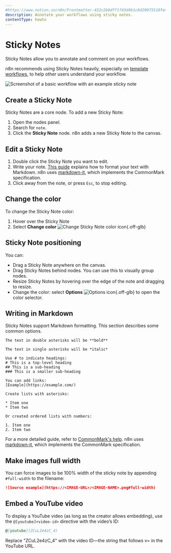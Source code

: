 ```yaml
---
#https://www.notion.so/n8n/Frontmatter-432c2b8dff1f43d4b1c8d20075510fe4
description: Annotate your workflows using sticky notes.
contentType: howto
---
```


# Sticky Notes

Sticky Notes allow you to annotate and comment on your workflows.

n8n recommends using Sticky Notes heavily, especially on [template workflows](/glossary.md#template-n8n), to help other users understand your workflow.

![Screenshot of a basic workflow with an example sticky note](/_images/workflows/components/stickies/example-sticky-note.png)

## Create a Sticky Note

Sticky Notes are a core node. To add a new Sticky Note:

1. Open the nodes panel.
2. Search for `note`.
3. Click the **Sticky Note** node. n8n adds a new Sticky Note to the canvas.

## Edit a Sticky Note

1. Double click the Sticky Note you want to edit.
2. Write your note. [This guide](https://commonmark.org/help/) explains how to format your text with Markdown. n8n uses [markdown-it](https://github.com/markdown-it/markdown-it), which implements the CommonMark specification. 
3. Click away from the note, or press `Esc`, to stop editing.

## Change the color

To change the Sticky Note color:

1. Hover over the Sticky Note
1. Select **Change color** <span class="inline-image">![Change Sticky Note color icon](/_images/common-icons/change-color.png){.off-glb}</span>

## Sticky Note positioning

You can:

* Drag a Sticky Note anywhere on the canvas.
* Drag Sticky Notes behind nodes. You can use this to visually group nodes.
* Resize Sticky Notes by hovering over the edge of the note and dragging to resize.
* Change the color: select **Options** <span class="inline-image">![Options icon](/_images/common-icons/three-dot-options-menu.png){.off-glb}</span> to open the color selector.

## Writing in Markdown

Sticky Notes support Markdown formatting. This section describes some common options.

```
The text in double asterisks will be **bold**

The text in single asterisks will be *italic*

Use # to indicate headings:
# This is a top-level heading
## This is a sub-heading
### This is a smaller sub-heading

You can add links:
[Example](https://example.com/)

Create lists with asterisks:

* Item one
* Item two

Or created ordered lists with numbers:

1. Item one
2. Item two
```

For a more detailed guide, refer to [CommonMark's help](https://commonmark.org/help/). n8n uses [markdown-it](https://github.com/markdown-it/markdown-it), which implements the CommonMark specification.

## Make images full width

You can force images to be 100% width of the sticky note by appending `#full-width` to the filename:

```markdown
![Source example](https://<IMAGE-URL>/<IMAGE-NAME>.png#full-width)
```

## Embed a YouTube video

To display a YouTube video (as long as the creator allows embedding), use the `@[youtube]<video-id>` directive with the video’s ID:

```markdown
@[youtube](ZCuL2e4zC_4)
```

Replace "ZCuL2e4zC_4" with the video ID—the string that follows v= in the YouTube URL.
